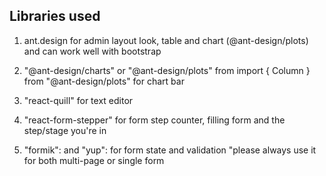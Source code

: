 ## Libraries used

1. ant.design for admin layout look, table and chart (@ant-design/plots) and can work well with bootstrap

2. "@ant-design/charts" or "@ant-design/plots" from import { Column } from "@ant-design/plots" for chart bar

3. "react-quill" for text editor

4. "react-form-stepper" for form step counter, filling form and the step/stage you're in

5. "formik": and "yup": for form state and validation "please always use it for both multi-page or single form
